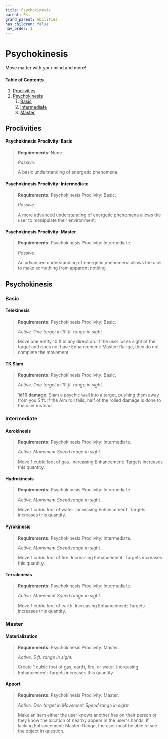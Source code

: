 ```yaml
---
title: Psychokinesis
parent: Psi
grand_parent: Abilities
has_children: false
nav_order: 1
---
```


# Psychokinesis

Move matter with your mind and more!

#### Table of Contents
1. [Proclivities](#proclivities)
2. [Psychokinesis](#psychokinesis-1)
    1. [Basic](#basic)
    2. [Intermediate](#intermediate)
    3. [Master](#master)

## Proclivities

#### Psychokinesis Proclivity: Basic
> **Requirements:** None.
> 
> *Passive.*
> 
> A basic understanding of energetic phenomena.

#### Psychokinesis Proclivity: Intermediate
> **Requirements:** Psychokinesis Proclivity: Basic.
> 
> *Passive.*
> 
> A more advanced understanding of energetic phenomena allows the user to manipulate their environment.

#### Psychokinesis Proclivity: Master
> **Requirements:** Psychokinesis Proclivity: Intermediate.
> 
> *Passive.*
> 
> An advanced understanding of energetic phenomena allows the user to make something from apparent nothing.

## Psychokinesis

### Basic

#### Telekinesis
> **Requirements:** Psychokinesis Proclivity: Basic.
> 
> *Active. One target in 10 ft. range in sight.*
> 
> Move one entity 10 ft in any direction. If the user loses sight of the target and does not have Enhancement: Master: Range, they do not complete the movement.

#### TK Slam
> **Requirements:** Psychokinesis Proclivity: Basic.
> 
> *Active. One target in 10 ft. range in sight.*
> 
> **1d10 damage.** Slam a psychic wall into a target, pushing them away from you 5 ft. If the Aim roll fails, half of the rolled damage is done to the user instead.

### Intermediate

#### Aerokinesis
> **Requirements:** Psychokinesis Proclivity: Intermediate.
> 
> *Active. Movement Speed range in sight.*
> 
> Move 1 cubic foot of gas. Increasing Enhancement: Targets increases this quantity.

#### Hydrokinesis
> **Requirements:** Psychokinesis Proclivity: Intermediate.
> 
> *Active. Movement Speed range in sight.*
> 
> Move 1 cubic foot of water. Increasing Enhancement: Targets increases this quantity.

#### Pyrokinesis
> **Requirements:** Psychokinesis Proclivity: Intermediate.
> 
> *Active. Movement Speed range in sight.*
> 
> Move 1 cubic foot of fire. Increasing Enhancement: Targets increases this quantity.

#### Terrakinesis
> **Requirements:** Psychokinesis Proclivity: Intermediate.
> 
> *Active. Movement Speed range in sight.*
> 
> Move 1 cubic foot of earth. Increasing Enhancement: Targets increases this quantity.

### Master

#### Materialization
> **Requirements:** Psychokinesis Proclivity: Master.
> 
> *Active. 5 ft. range in sight.*
> 
> Create 1 cubic foot of gas, earth, fire, or water. Increasing Enhancement: Targets increases this quantity.

#### Apport
> **Requirements:** Psychokinesis Proclivity: Master.
> 
> *Active. One target in Movement Speed range in sight.*
> 
> Make an item either the user knows another has on their person or they know the location of nearby appear in the user's hands. If lacking Enhancement: Master: Range, the user must be able to see the object in question.

